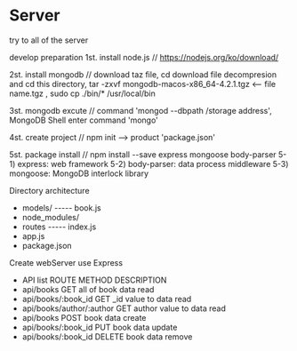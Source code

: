 # Server
try to all of the server





develop preparation
1st. install node.js
// https://nodejs.org/ko/download/

2st. install mongodb
// download taz file, cd download file decompresion and cd this directory, tar -zxvf mongodb-macos-x86_64-4.2.1.tgz <-- file name.tgz , sudo cp ./bin/* /usr/local/bin

3st. mongodb excute
// command 'mongod --dbpath /storage address', MongoDB Shell enter command 'mongo'

4st. create project
// npm init --> product 'package.json'

5st. package install
// npm install --save express mongoose body-parser
 5-1) express: web framework
 5-2) body-parser: data process middleware
 5-3) mongoose: MongoDB interlock library
 
 
Directory architecture
- models/
----- book.js
- node_modules/
- routes
----- index.js
- app.js
- package.json


Create webServer use Express
- API list
ROUTE	METHOD	DESCRIPTION
- api/books	                GET	      all of book data read
- api/books/:book_id	        GET	       _id value to data read
- api/books/author/:author	  GET	      author value to data read 
- api/books	                POST    	book data create
- api/books/:book_id	        PUT     	book data update
- api/books/:book_id	        DELETE	  book data remove


